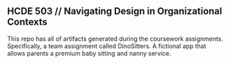 ## HCDE 503 // Navigating Design in Organizational Contexts

This repo has all of artifacts generated during the coursework assignments. Specifically, a team assignment called DinoSitters. A fictional app that allows parents a premium baby sitting and nanny service.
